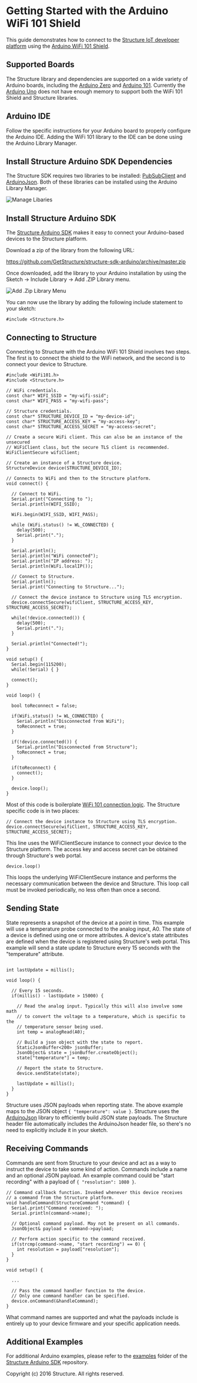 Getting Started with the Arduino WiFi 101 Shield
============

This guide demonstrates how to connect to the [Structure IoT developer platform](https://getstructure.io) using the [Arduino WiFi 101 Shield](https://www.arduino.cc/en/Main/ArduinoWiFiShield101).

## Supported Boards
The Structure library and dependencies are supported on a wide variety of Arduino boards, including the [Arduino Zero](https://www.arduino.cc/en/Main/ArduinoBoardZero) and [Arduino 101](https://www.arduino.cc/en/Main/ArduinoBoard101). Currently the [Arduino Uno](https://www.arduino.cc/en/Main/ArduinoBoardUno) does not have enough memory to support both the WiFi 101 Shield and Structure libraries.

## Arduino IDE
Follow the specific instructions for your Arduino board to properly configure the Arduino IDE. Adding the WiFi 101 library to the IDE can be done using the Arduino Library Manager.

## Install Structure Arduino SDK Dependencies
The Structure SDK requires two libraries to be installed: [PubSubClient](https://github.com/knolleary/pubsubclient) and [ArduinoJson](https://github.com/bblanchon/ArduinoJson). Both of these libraries can be installed using the Arduino Library Manager.

![Manage Libaries](http://cdn2.hubspot.net/hubfs/742943/Website/Landing_Pages/Builder_Kit_Instructions/manage-libraries.png?noresize=true "Manage Libaries")

## Install Structure Arduino SDK
The [Structure Arduino SDK](https://github.com/GetStructure/structure-sdk-arduino) makes it easy to connect your Arduino-based devices to the Structure platform.

Download a zip of the library from the following URL:

https://github.com/GetStructure/structure-sdk-arduino/archive/master.zip

Once downloaded, add the library to your Arduino installation by using the Sketch -> Include Library -> Add .ZIP Library menu.

![Add .Zip Library Menu](http://cdn2.hubspot.net/hubfs/742943/Website/Landing_Pages/Builder_Kit_Instructions/add-zip-library-menu.png?noresize=true "Add .ZIP Library Menu")

You can now use the library by adding the following include statement to your sketch:

```arduino
#include <Structure.h>
```

## Connecting to Structure
Connecting to Structure with the Arduino WiFi 101 Shield involves two steps. The first is to connect the shield to the WiFi network, and the second is to connect your device to Structure.

```arduino
#include <WiFi101.h>
#include <Structure.h>

// WiFi credentials.
const char* WIFI_SSID = "my-wifi-ssid";
const char* WIFI_PASS = "my-wifi-pass";

// Structure credentials.
const char* STRUCTURE_DEVICE_ID = "my-device-id";
const char* STRUCTURE_ACCESS_KEY = "my-access-key";
const char* STRUCTURE_ACCESS_SECRET = "my-access-secret";

// Create a secure WiFi client. This can also be an instance of the unsecured
// WiFiClient class, but the secure TLS client is recommended.
WiFiClientSecure wifiClient;

// Create an instance of a Structure device.
StructureDevice device(STRUCTURE_DEVICE_ID);

// Connects to WiFi and then to the Structure platform.
void connect() {

  // Connect to WiFi.
  Serial.print("Connecting to ");
  Serial.println(WIFI_SSID);

  WiFi.begin(WIFI_SSID, WIFI_PASS);

  while (WiFi.status() != WL_CONNECTED) {
    delay(500);
    Serial.print(".");
  }

  Serial.println();
  Serial.println("WiFi connected");
  Serial.println("IP address: ");
  Serial.println(WiFi.localIP());

  // Connect to Structure.
  Serial.println();
  Serial.print("Connecting to Structure...");

  // Connect the device instance to Structure using TLS encryption.
  device.connectSecure(wifiClient, STRUCTURE_ACCESS_KEY, STRUCTURE_ACCESS_SECRET);

  while(!device.connected()) {
    delay(500);
    Serial.print(".");
  }

  Serial.println("Connected!");
}

void setup() {
  Serial.begin(115200);
  while(!Serial) { }

  connect();
}

void loop() {

  bool toReconnect = false;

  if(WiFi.status() != WL_CONNECTED) {
    Serial.println("Disconnected from WiFi");
    toReconnect = true;
  }

  if(!device.connected()) {
    Serial.println("Disconnected from Structure");
    toReconnect = true;
  }

  if(toReconnect) {
    connect();
  }

  device.loop();
}
```

Most of this code is boilerplate [WiFi 101 connection logic](https://www.arduino.cc/en/Guide/ArduinoWiFiShield101). The Structure specific code is in two places:

```arduino
// Connect the device instance to Structure using TLS encryption.
device.connectSecure(wifiClient, STRUCTURE_ACCESS_KEY, STRUCTURE_ACCESS_SECRET);
```

This line uses the WiFiClientSecure instance to connect your device to the Structure platform. The access key and access secret can be obtained through Structure's web portal.

```arduino
device.loop()
```

This loops the underlying WiFiClientSecure instance and performs the necessary communication between the device and Structure. This loop call must be invoked periodically, no less often than once a second.

## Sending State
State represents a snapshot of the device at a point in time. This example will use a temperature probe connected to the analog input, A0. The state of a device is defined using one or more attributes. A device's state attributes are defined when the device is registered using Structure's web portal. This example will send a state update to Structure every 15 seconds with the "temperature" attribute.

```arduino

int lastUpdate = millis();

void loop() {

  // Every 15 seconds.
  if(millis() - lastUpdate > 15000) {

    // Read the analog input. Typically this will also involve some math
    // to convert the voltage to a temperature, which is specific to the
    // temperature sensor being used.
    int temp = analogRead(A0);

    // Build a json object with the state to report.
    StaticJsonBuffer<200> jsonBuffer;
    JsonObject& state = jsonBuffer.createObject();
    state["temperature"] = temp;

    // Report the state to Structure.
    device.sendState(state);

    lastUpdate = millis();
  }
}

```

Structure uses JSON payloads when reporting state. The above example maps to the JSON object `{ "temperature": value }`. Structure uses the [ArduinoJson](https://github.com/bblanchon/ArduinoJson) library to efficiently build JSON state payloads. The Structure header file automatically includes the ArduinoJson header file, so there's no need to explicitly include it in your sketch.

## Receiving Commands
Commands are sent from Structure to your device and act as a way to instruct the device to take some kind of action. Commands include a name and an optional JSON payload. An example command could be "start recording" with a payload of `{ "resolution": 1080 }`.

```arduino
// Command callback function. Invoked whenever this device receives
// a command from the Structure platform.
void handleCommand(StructureCommand *command) {
  Serial.print("Command received: ");
  Serial.println(command->name);

  // Optional command payload. May not be present on all commands.
  JsonObject& payload = command->payload;

  // Perform action specific to the command received.
  if(strcmp(command->name, "start recording") == 0) {
    int resolution = payload["resolution"];
  }
}

void setup() {

  ...

  // Pass the command handler function to the device.
  // Only one command handler can be specified.
  device.onCommand(&handleCommand);
}
```

What command names are supported and what the payloads include is entirely up to your device firmware and your specific application needs.

## Additional Examples
For additional Arduino examples, please refer to the [examples](https://github.com/GetStructure/structure-sdk-arduino/tree/master/examples) folder of the [Structure Arduino SDK](https://github.com/GetStructure/structure-sdk-arduino) repository.

Copyright (c) 2016 Structure. All rights reserved.
